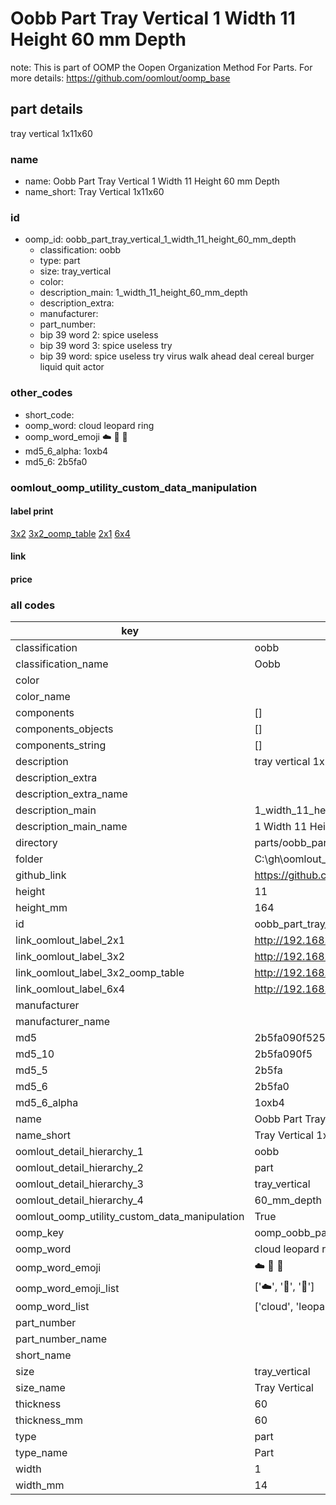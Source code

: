 # Oobb Part Tray Vertical 1 Width 11 Height 60 mm Depth  

note: This is part of OOMP the Oopen Organization Method For Parts. For more details: https://github.com/oomlout/oomp_base

##  part details
  



tray vertical 1x11x60



### name
* name: Oobb Part Tray Vertical 1 Width 11 Height 60 mm Depth
* name_short: Tray Vertical 1x11x60 
### id
* oomp_id: oobb_part_tray_vertical_1_width_11_height_60_mm_depth
  * classification: oobb
  * type: part
  * size: tray_vertical
  * color: 
  * description_main: 1_width_11_height_60_mm_depth
  * description_extra: 
  * manufacturer: 
  * part_number: 
  * bip 39 word 2: spice useless
  * bip 39 word 3: spice useless try
  * bip 39 word: spice useless try virus walk ahead deal cereal burger liquid quit actor

### other_codes
* short_code: 
* oomp_word: cloud leopard ring
* oomp_word_emoji :cloud: :leopard: :ring:
* md5_6_alpha: 1oxb4
* md5_6: 2b5fa0






### oomlout_oomp_utility_custom_data_manipulation
#### label print
[3x2](http://192.168.1.245:1112/?label=oomp%201oxb4)
[3x2_oomp_table](http://192.168.1.108:1112/?label=oomp%201oxb4)
[2x1](http://192.168.1.242:1112/?label=oomp%201oxb4)
[6x4](http://192.168.1.55:1112/?label=oomp%201oxb4)    

#### link

                              

#### price







### all codes 
| key | value |  
| --- | --- |  
| classification | oobb |  
| classification_name | Oobb |  
| color |  |  
| color_name |  |  
| components | [] |  
| components_objects | [] |  
| components_string | [] |  
| description | tray vertical 1x11x60 |  
| description_extra |  |  
| description_extra_name |  |  
| description_main | 1_width_11_height_60_mm_depth |  
| description_main_name | 1 Width 11 Height 60 mm Depth |  
| directory | parts/oobb_part_tray_vertical_1_width_11_height_60_mm_depth |  
| folder | C:\gh\oomlout_oobb_version_4_generated_parts\parts\oobb_part_tray_vertical_1_width_11_height_60_mm_depth |  
| github_link | https://github.com/oomlout/oomlout_oomp_part_src/tree/main/parts/oobb_part_tray_vertical_1_width_11_height_60_mm_depth |  
| height | 11 |  
| height_mm | 164 |  
| id | oobb_part_tray_vertical_1_width_11_height_60_mm_depth |  
| link_oomlout_label_2x1 | http://192.168.1.242:1112/?label=oomp%201oxb4 |  
| link_oomlout_label_3x2 | http://192.168.1.245:1112/?label=oomp%201oxb4 |  
| link_oomlout_label_3x2_oomp_table | http://192.168.1.108:1112/?label=oomp%201oxb4 |  
| link_oomlout_label_6x4 | http://192.168.1.55:1112/?label=oomp%201oxb4 |  
| manufacturer |  |  
| manufacturer_name |  |  
| md5 | 2b5fa090f525870414fb4f49d3fc068c |  
| md5_10 | 2b5fa090f5 |  
| md5_5 | 2b5fa |  
| md5_6 | 2b5fa0 |  
| md5_6_alpha | 1oxb4 |  
| name | Oobb Part Tray Vertical 1 Width 11 Height 60 mm Depth |  
| name_short | Tray Vertical 1x11x60  |  
| oomlout_detail_hierarchy_1 | oobb |  
| oomlout_detail_hierarchy_2 | part |  
| oomlout_detail_hierarchy_3 | tray_vertical |  
| oomlout_detail_hierarchy_4 | 60_mm_depth |  
| oomlout_oomp_utility_custom_data_manipulation | True |  
| oomp_key | oomp_oobb_part_tray_vertical_1_width_11_height_60_mm_depth |  
| oomp_word | cloud leopard ring |  
| oomp_word_emoji | :cloud: :leopard: :ring: |  
| oomp_word_emoji_list | [':cloud:', ':leopard:', ':ring:'] |  
| oomp_word_list | ['cloud', 'leopard', 'ring'] |  
| part_number |  |  
| part_number_name |  |  
| short_name |  |  
| size | tray_vertical |  
| size_name | Tray Vertical |  
| thickness | 60 |  
| thickness_mm | 60 |  
| type | part |  
| type_name | Part |  
| width | 1 |  
| width_mm | 14 |  
